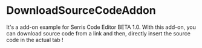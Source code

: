 # DownloadSourceCodeAddon
It's a add-on example for Serris Code Editor BETA 1.0.
With this add-on, you can download source code from a link and then, directly insert the source code in the actual tab !
